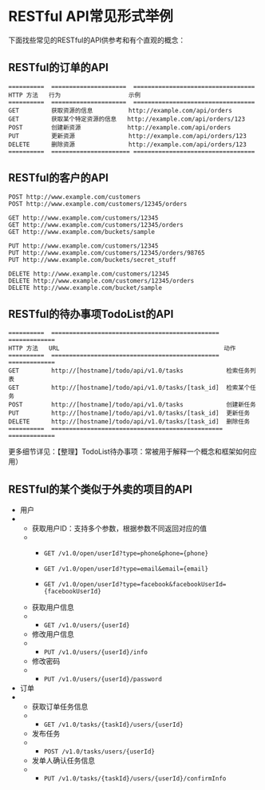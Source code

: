 # RESTful API常见形式举例

下面找些常见的RESTful的API供参考和有个直观的概念：

## RESTful的订单的API

```
==========  =====================  ==================================
HTTP 方法   行为                   示例
==========  =====================  ==================================
GET         获取资源的信息          http://example.com/api/orders
GET         获取某个特定资源的信息   http://example.com/api/orders/123
POST        创建新资源             http://example.com/api/orders
PUT         更新资源               http://example.com/api/orders/123
DELETE      删除资源               http://example.com/api/orders/123
==========  ====================== ==================================
```

## RESTful的客户的API

```
POST http://www.example.com/customers
POST http://www.example.com/customers/12345/orders

GET http://www.example.com/customers/12345
GET http://www.example.com/customers/12345/orders
GET http://www.example.com/buckets/sample

PUT http://www.example.com/customers/12345
PUT http://www.example.com/customers/12345/orders/98765
PUT http://www.example.com/buckets/secret_stuff

DELETE http://www.example.com/customers/12345
DELETE http://www.example.com/customers/12345/orders
DELETE http://www.example.com/bucket/sample
```

## RESTful的待办事项TodoList的API

```
==========  ===============================================  =============
HTTP 方法   URL                                              动作
==========  ===============================================  =============
GET         http://[hostname]/todo/api/v1.0/tasks            检索任务列表
GET         http://[hostname]/todo/api/v1.0/tasks/[task_id]  检索某个任务
POST        http://[hostname]/todo/api/v1.0/tasks            创建新任务
PUT         http://[hostname]/todo/api/v1.0/tasks/[task_id]  更新任务
DELETE      http://[hostname]/todo/api/v1.0/tasks/[task_id]  删除任务
==========  ================================================ =============
```

更多细节详见：【整理】TodoList待办事项：常被用于解释一个概念和框架如何应用）

## RESTful的某个类似于外卖的项目的API

* 用户
* * 获取用户ID：支持多个参数，根据参数不同返回对应的值
  * * `GET /v1.0/open/userId?type=phone&phone={phone}`
    * `GET /v1.0/open/userId?type=email&email={email}`

    * `GET /v1.0/open/userId?type=facebook&facebookUserId={facebookUserId}`
  * 获取用户信息
  * * `GET /v1.0/users/{userId}`
  * 修改用户信息
  * * `PUT /v1.0/users/{userId}/info`
  * 修改密码
  * * `PUT /v1.0/users/{userId}/password`
* 订单
* * 获取订单任务信息
  * * `GET /v1.0/tasks/{taskId}/users/{userId}`
  * 发布任务
  * * `POST /v1.0/tasks/users/{userId}`
  * 发单人确认任务信息
  * * `PUT /v1.0/tasks/{taskId}/users/{userId}/confirmInfo`

  



